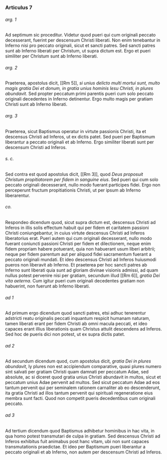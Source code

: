 ### Articulus 7

###### arg. 1
Ad septimum sic proceditur. Videtur quod pueri qui cum originali peccato decesserant, fuerint per descensum Christi liberati. Non enim tenebantur in Inferno nisi pro peccato originali, sicut et sancti patres. Sed sancti patres sunt ab Inferno liberati per Christum, ut supra dictum est. Ergo et pueri similiter per Christum sunt ab Inferno liberati.

###### arg. 2
Praeterea, apostolus dicit, [[Rm 5]], *si unius delicto multi mortui sunt, multo magis gratia Dei et donum, in gratia unius hominis Iesu Christi, in plures abundavit*. Sed propter peccatum primi parentis pueri cum solo peccato originali decedentes in Inferno detinentur. Ergo multo magis per gratiam Christi sunt ab Inferno liberati.

###### arg. 3
Praeterea, sicut Baptismus operatur in virtute passionis Christi, ita et descensus Christi ad Inferos, ut ex dictis patet. Sed pueri per Baptismum liberantur a peccato originali et ab Inferno. Ergo similiter liberati sunt per descensum Christi ad Inferos.

###### s. c.
Sed contra est quod apostolus dicit, [[Rm 3]], quod *Deus proposuit Christum propitiatorem per fidem in sanguine eius*. Sed pueri qui cum solo peccato originali decesserant, nullo modo fuerant participes fidei. Ergo non perceperunt fructum propitiationis Christi, ut per ipsum ab Inferno liberarentur.

###### co.
Respondeo dicendum quod, sicut supra dictum est, descensus Christi ad Inferos in illis solis effectum habuit qui per fidem et caritatem passioni Christi coniungebantur, in cuius virtute descensus Christi ad Inferos liberatorius erat. Pueri autem qui cum originali decesserant, nullo modo fuerant coniuncti passioni Christi per fidem et dilectionem, neque enim fidem propriam habere potuerant, quia non habuerant usum liberi arbitrii; neque per fidem parentum aut per aliquod fidei sacramentum fuerant a peccato originali mundati. Et ideo descensus Christi ad Inferos huiusmodi pueros non liberavit ab Inferno. Et praeterea per hoc sancti patres ab Inferno sunt liberati quia sunt ad gloriam divinae visionis admissi, ad quam nullus potest pervenire nisi per gratiam, secundum illud [[Rm 6]], *gratia Dei vita aeterna*. Cum igitur pueri cum originali decedentes gratiam non habuerint, non fuerunt ab Inferno liberati.

###### ad 1
Ad primum ergo dicendum quod sancti patres, etsi adhuc tenerentur adstricti reatu originalis peccati inquantum respicit humanam naturam, tamen liberati erant per fidem Christi ab omni macula peccati, et ideo capaces erant illius liberationis quam Christus attulit descendens ad Inferos. Sed hoc de pueris dici non potest, ut ex supra dictis patet.

###### ad 2
Ad secundum dicendum quod, cum apostolus dicit, *gratia Dei in plures abundavit*, ly plures non est accipiendum comparative, quasi plures numero sint salvati per gratiam Christi quam damnati per peccatum Adae, sed absolute, ac si diceret quod gratia unius Christi abundavit in multos, sicut et peccatum unius Adae pervenit ad multos. Sed sicut peccatum Adae ad eos tantum pervenit qui per seminalem rationem carnaliter ab eo descenderunt, ita gratia Christi ad illos tantum pervenit qui spirituali regeneratione eius membra sunt facti. Quod non competit pueris decedentibus cum originali peccato.

###### ad 3
Ad tertium dicendum quod Baptismus adhibetur hominibus in hac vita, in qua homo potest transmutari de culpa in gratiam. Sed descensus Christi ad Inferos exhibitus fuit animabus post hanc vitam, ubi non sunt capaces transmutationis praedictae. Et ideo per Baptismum pueri liberantur a peccato originali et ab Inferno, non autem per descensum Christi ad Inferos.

